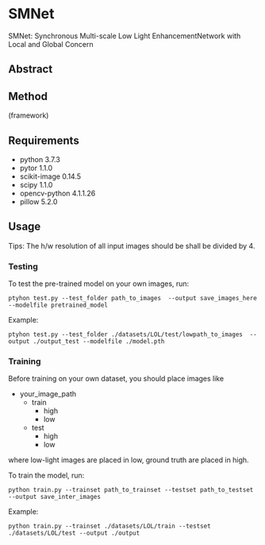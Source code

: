 # SMNet
SMNet: Synchronous Multi-scale Low Light EnhancementNetwork with Local and Global Concern
## Abstract
## Method
(framework)

## Requirements
- python 3.7.3
- pytor 1.1.0
- scikit-image   0.14.5  
- scipy   1.1.0     
- opencv-python    4.1.1.26   
- pillow   5.2.0 

## Usage
Tips: The h/w resolution of all input images should be shall be divided by 4.
### Testing
To test the pre-trained model on your own images, run:

```
ptyhon test.py --test_folder path_to_images  --output save_images_here --modelfile pretrained_model 
```
Example:
```
ptyhon test.py --test_folder ./datasets/LOL/test/lowpath_to_images  --output ./output_test --modelfile ./model.pth
```

### Training
Before training  on your own dataset, you should place images like 
- your_image_path
  - train
    - high
    - low
  - test
    - high
    - low


where low-light images are placed in low, ground truth are placed in high.

To train the model, run:
```
python train.py --trainset path_to_trainset --testset path_to_testset --output save_inter_images
```
Example:
```
python train.py --trainset ./datasets/LOL/train --testset ./datasets/LOL/test --output ./output
```

